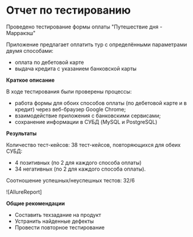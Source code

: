 # Отчет по тестированию
Проведено тестирование формы оплаты "Путешествие дня - Марракэш"

Приложение предлагает оплатить тур с определёнными параметрами двумя способами:
- оплата по дебетовой карте
- выдача кредита с указанием банковской карты

**Краткое описание**

В ходе тестирования были проверены процессы:

- работа формы для обоих способов оплаты (по дебетовой карте и в кредит) через веб-браузер Google Chrome;
- взаимодействие приложения с банковскими сервисами;
- сохранение информации в СУБД (MySQL и PostgreSQL)

**Результаты**

Количество тест-кейсов: 38 тест-кейсов, повторяющихся для обеих СУБД:

- 4 позитивных (по 2 для каждого способа оплаты)
- 34 негативных (по 2 для каждого способа оплаты). 

Соотношение успешных/неуспешных тестов: 32/6

![AllureReport]

**Общие рекомендации**

- Составить техзадание на продукт
- Устранить найденные дефекты
- Провести повторное тестирование
